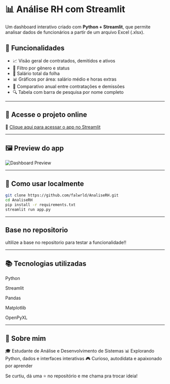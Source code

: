 # 📊 Análise RH com Streamlit

Um dashboard interativo criado com **Python + Streamlit**, que permite analisar dados de funcionários a partir de um arquivo Excel (.xlsx).

## 🔎 Funcionalidades

- 📈 Visão geral de contratados, demitidos e ativos
- 🧾 Filtro por gênero e status
- 🧮 Salário total da folha
- 📊 Gráficos por área: salário médio e horas extras
- 📆 Comparativo anual entre contratações e demissões
- 🔍 Tabela com barra de pesquisa por nome completo

---

## 🚀 Acesse o projeto online

🔗 [Clique aqui para acessar o app no Streamlit](https://rhsetor.streamlit.app/)

---

## 🖼️ Preview do app

![Dashboard Preview](Ultilizandopythonparadatascience-ezgif.com-speed.gif)

---

## 📁 Como usar localmente

```bash
git clone https://github.com/falwrld/AnaliseRH.git
cd AnaliseRH
pip install -r requirements.txt
streamlit run app.py
```
---
## Base no repositorio
ultilize a base no repositorio para testar a funcionalidade!!

---
## 📚 Tecnologias utilizadas
Python

Streamlit

Pandas

Matplotlib

OpenPyXL

---

## 🧠 Sobre mim
🎓 Estudante de Análise e Desenvolvimento de Sistemas
📊 Explorando Python, dados e interfaces interativas
🎮 Curioso, autodidata e apaixonado por aprender

Se curtiu, dá uma ⭐️ no repositório e me chama pra trocar ideia!
